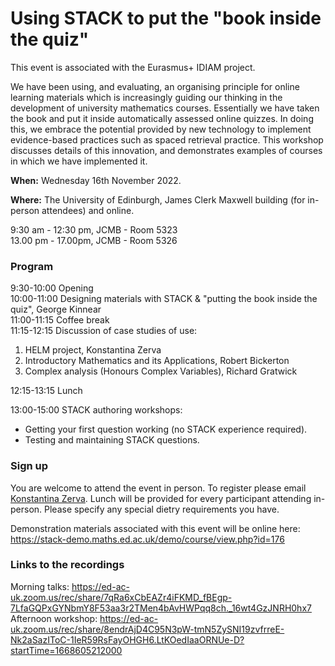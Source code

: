 # Using STACK to put the "book inside the quiz"

This event is associated with the Eurasmus+ IDIAM project.

We have been using, and evaluating, an organising principle for online learning materials which is increasingly guiding our thinking in the development of university mathematics courses. Essentially we have taken the book and put it inside automatically assessed online quizzes. In doing this, we embrace the potential provided by new technology to implement evidence-based practices such as spaced retrieval practice.  This workshop discusses details of this innovation, and demonstrates examples of courses in which we have implemented it.

**When:** Wednesday 16th November 2022.

**Where:** The University of Edinburgh, James Clerk Maxwell building (for in-person attendees) and online.

9:30 am - 12:30 pm, JCMB - Room 5323<br/>
13.00 pm - 17.00pm, JCMB - Room 5326

### Program 

9:30-10:00 Opening<br/>
10:00-11:00 Designing materials with STACK & "putting the book inside the quiz", George Kinnear<br/>
11:00-11:15 Coffee break<br/>
11:15-12:15 Discussion of case studies of use:<br/>

1. HELM project, Konstantina Zerva
2. Introductory Mathematics and its Applications, Robert Bickerton 
3. Complex analysis (Honours Complex Variables), Richard Gratwick
              
12:15-13:15 Lunch

13:00-15:00 STACK authoring workshops: 
- Getting your first question working (no STACK experience required).
- Testing and maintaining STACK questions.

### Sign up

You are welcome to attend the event in person.  To register please email <a href="mailto:K.Zerva@ed.ac.uk">Konstantina Zerva</a>.  Lunch will be provided for every participant attending in-person.  Please specify any special dietry requirements you have.

Demonstration materials associated with this event will be online here:  <https://stack-demo.maths.ed.ac.uk/demo/course/view.php?id=176>

### Links to the recordings 
Morning talks:  <https://ed-ac-uk.zoom.us/rec/share/7qRa6xCbEAZr4iFKMD_fBEgp-7LfaGQPxGYNbmY8F53aa3r2TMen4bAvHWPqq8ch._16wt4GzJNRH0hx7>
Afternoon workshop: <https://ed-ac-uk.zoom.us/rec/share/8endrAjD4C95N3pW-tmN5ZySNI19zvfrreE-Nk2aSazIToC-1IeR59RsFayOHGH6.LtKOedIaaORNUe-D?startTime=1668605212000>
